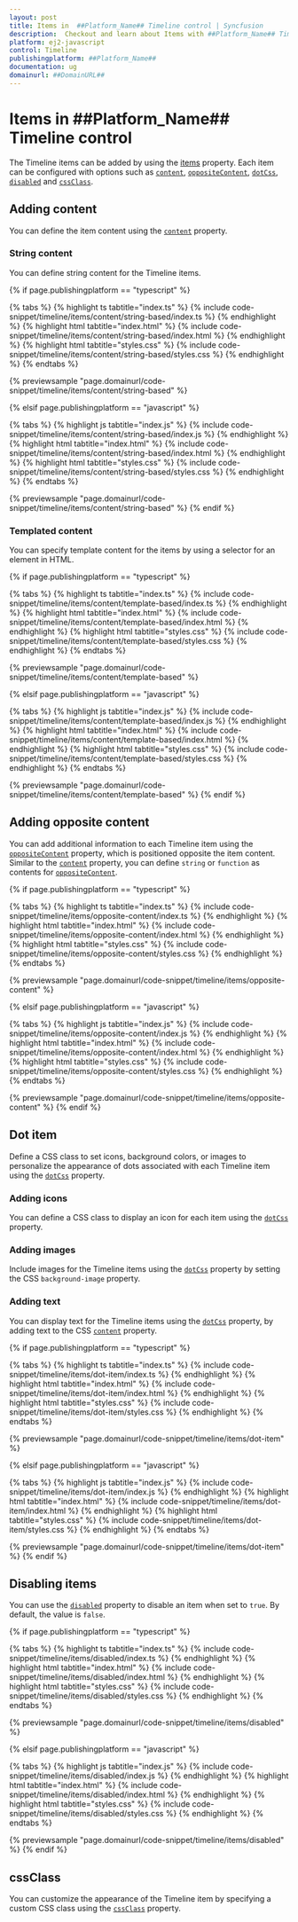 ```yaml
---
layout: post
title: Items in  ##Platform_Name## Timeline control | Syncfusion
description:  Checkout and learn about Items with ##Platform_Name## Timeline control of Syncfusion Essential JS 2 and more.
platform: ej2-javascript
control: Timeline
publishingplatform: ##Platform_Name##
documentation: ug
domainurl: ##DomainURL##
---
```


# Items in ##Platform_Name## Timeline control

The Timeline items can be added by using the [items](../api/timeline#items) property. Each item can be configured with options such as [`content`](../api/timeline#items#content), [`oppositeContent`](../api/timeline#items#oppositecontent), [`dotCss`](../api/timeline#items#dotcss), [`disabled`](../api/timeline#items#disabled) and [`cssClass`](../api/timeline#items#cssclass).

## Adding content

You can define the item content using the [`content`](../api/timeline#items#content) property.

### String content

You can define string content for the Timeline items.

{% if page.publishingplatform == "typescript" %}

{% tabs %}
{% highlight ts tabtitle="index.ts" %}
{% include code-snippet/timeline/items/content/string-based/index.ts %}
{% endhighlight %}
{% highlight html tabtitle="index.html" %}
{% include code-snippet/timeline/items/content/string-based/index.html %}
{% endhighlight %}
{% highlight html tabtitle="styles.css" %}
{% include code-snippet/timeline/items/content/string-based/styles.css %}
{% endhighlight %}
{% endtabs %}

{% previewsample "page.domainurl/code-snippet/timeline/items/content/string-based" %}

{% elsif page.publishingplatform == "javascript" %}

{% tabs %}
{% highlight js tabtitle="index.js" %}
{% include code-snippet/timeline/items/content/string-based/index.js %}
{% endhighlight %}
{% highlight html tabtitle="index.html" %}
{% include code-snippet/timeline/items/content/string-based/index.html %}
{% endhighlight %}
{% highlight html tabtitle="styles.css" %}
{% include code-snippet/timeline/items/content/string-based/styles.css %}
{% endhighlight %}
{% endtabs %}

{% previewsample "page.domainurl/code-snippet/timeline/items/content/string-based" %}
{% endif %}

### Templated content

You can specify template content for the items by using a selector for an element in HTML.

{% if page.publishingplatform == "typescript" %}

{% tabs %}
{% highlight ts tabtitle="index.ts" %}
{% include code-snippet/timeline/items/content/template-based/index.ts %}
{% endhighlight %}
{% highlight html tabtitle="index.html" %}
{% include code-snippet/timeline/items/content/template-based/index.html %}
{% endhighlight %}
{% highlight html tabtitle="styles.css" %}
{% include code-snippet/timeline/items/content/template-based/styles.css %}
{% endhighlight %}
{% endtabs %}

{% previewsample "page.domainurl/code-snippet/timeline/items/content/template-based" %}

{% elsif page.publishingplatform == "javascript" %}

{% tabs %}
{% highlight js tabtitle="index.js" %}
{% include code-snippet/timeline/items/content/template-based/index.js %}
{% endhighlight %}
{% highlight html tabtitle="index.html" %}
{% include code-snippet/timeline/items/content/template-based/index.html %}
{% endhighlight %}
{% highlight html tabtitle="styles.css" %}
{% include code-snippet/timeline/items/content/template-based/styles.css %}
{% endhighlight %}
{% endtabs %}

{% previewsample "page.domainurl/code-snippet/timeline/items/content/template-based" %}
{% endif %}

## Adding opposite content

You can add additional information to each Timeline item using the [`oppositeContent`](../api/timeline#items#oppositecontent) property, which is positioned opposite the item content. Similar to the [`content`](../api/timeline#items#content) property, you can define `string` or `function` as contents for [`oppositeContent`](../api/timeline#items#oppositecontent).

{% if page.publishingplatform == "typescript" %}

{% tabs %}
{% highlight ts tabtitle="index.ts" %}
{% include code-snippet/timeline/items/opposite-content/index.ts %}
{% endhighlight %}
{% highlight html tabtitle="index.html" %}
{% include code-snippet/timeline/items/opposite-content/index.html %}
{% endhighlight %}
{% highlight html tabtitle="styles.css" %}
{% include code-snippet/timeline/items/opposite-content/styles.css %}
{% endhighlight %}
{% endtabs %}

{% previewsample "page.domainurl/code-snippet/timeline/items/opposite-content" %}

{% elsif page.publishingplatform == "javascript" %}

{% tabs %}
{% highlight js tabtitle="index.js" %}
{% include code-snippet/timeline/items/opposite-content/index.js %}
{% endhighlight %}
{% highlight html tabtitle="index.html" %}
{% include code-snippet/timeline/items/opposite-content/index.html %}
{% endhighlight %}
{% highlight html tabtitle="styles.css" %}
{% include code-snippet/timeline/items/opposite-content/styles.css %}
{% endhighlight %}
{% endtabs %}

{% previewsample "page.domainurl/code-snippet/timeline/items/opposite-content" %}
{% endif %}

## Dot item

Define a CSS class to set icons, background colors, or images to personalize the appearance of dots associated with each Timeline item using the [`dotCss`](../api/timeline#items#dotcss) property.

### Adding icons

You can define a CSS class to display an icon for each item using the [`dotCss`](../api/timeline#items#dotcss) property.

### Adding images

Include images for the Timeline items using the [`dotCss`](../api/timeline#items#dotcss) property by setting the CSS `background-image` property.

### Adding text

You can display text for the Timeline items using the [`dotCss`](../api/timeline#items#dotcss) property, by adding text to the CSS [`content`](../api/timeline#items#content) property.

{% if page.publishingplatform == "typescript" %}

{% tabs %}
{% highlight ts tabtitle="index.ts" %}
{% include code-snippet/timeline/items/dot-item/index.ts %}
{% endhighlight %}
{% highlight html tabtitle="index.html" %}
{% include code-snippet/timeline/items/dot-item/index.html %}
{% endhighlight %}
{% highlight html tabtitle="styles.css" %}
{% include code-snippet/timeline/items/dot-item/styles.css %}
{% endhighlight %}
{% endtabs %}

{% previewsample "page.domainurl/code-snippet/timeline/items/dot-item" %}

{% elsif page.publishingplatform == "javascript" %}

{% tabs %}
{% highlight js tabtitle="index.js" %}
{% include code-snippet/timeline/items/dot-item/index.js %}
{% endhighlight %}
{% highlight html tabtitle="index.html" %}
{% include code-snippet/timeline/items/dot-item/index.html %}
{% endhighlight %}
{% highlight html tabtitle="styles.css" %}
{% include code-snippet/timeline/items/dot-item/styles.css %}
{% endhighlight %}
{% endtabs %}

{% previewsample "page.domainurl/code-snippet/timeline/items/dot-item" %}
{% endif %}

## Disabling items

You can use the [`disabled`](../api/timeline#items#disabled) property to disable an item when set to `true`. By default, the value is `false`.

{% if page.publishingplatform == "typescript" %}

{% tabs %}
{% highlight ts tabtitle="index.ts" %}
{% include code-snippet/timeline/items/disabled/index.ts %}
{% endhighlight %}
{% highlight html tabtitle="index.html" %}
{% include code-snippet/timeline/items/disabled/index.html %}
{% endhighlight %}
{% highlight html tabtitle="styles.css" %}
{% include code-snippet/timeline/items/disabled/styles.css %}
{% endhighlight %}
{% endtabs %}

{% previewsample "page.domainurl/code-snippet/timeline/items/disabled" %}

{% elsif page.publishingplatform == "javascript" %}

{% tabs %}
{% highlight js tabtitle="index.js" %}
{% include code-snippet/timeline/items/disabled/index.js %}
{% endhighlight %}
{% highlight html tabtitle="index.html" %}
{% include code-snippet/timeline/items/disabled/index.html %}
{% endhighlight %}
{% highlight html tabtitle="styles.css" %}
{% include code-snippet/timeline/items/disabled/styles.css %}
{% endhighlight %}
{% endtabs %}

{% previewsample "page.domainurl/code-snippet/timeline/items/disabled" %}
{% endif %}

## cssClass

You can customize the appearance of the Timeline item by specifying a custom CSS class using the [`cssClass`](../api/timeline#items#cssclass) property.